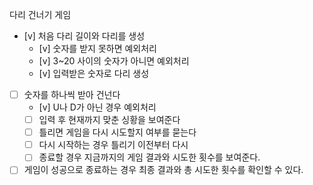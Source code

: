 다리 건너기 게임

- [v] 처음 다리 길이와 다리를 생성  
    - [v] 숫자를 받지 못하면 예외처리  
    - [v] 3~20 사이의 숫자가 아니면 예외처리
    - [v] 입력받은 숫자로 다리 생성 
- [ ] 숫자를 하나씩 받아 건넌다  
    - [v] U나 D가 아닌 경우 예외처리  
    - [ ] 입력 후 현재까지 맞춘 싱황을 보여준다  
    - [ ] 틀리면 게임을 다시 시도할지 여부를 묻는다    
    - [ ] 다시 시작하는 경우 틀리기 이전부터 다시   
    - [ ] 종료할 경우 지금까지의 게임 결과와 시도한 횟수를 보여준다.  
- [ ] 게임이 성공으로 종료하는 경우 최종 결과와 총 시도한 횟수를 확인할 수 있다.